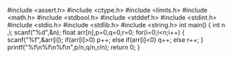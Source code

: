 #include <assert.h>
#include <ctype.h>
#include <limits.h>
#include <math.h>
#include <stdbool.h>
#include <stddef.h>
#include <stdint.h>
#include <stdio.h>
#include <stdlib.h>
#include <string.h>
 int main()
 {
     int n ,i;
     scanf("%d",&n);
     float arr[n],p=0,q=0,r=0;
         for(i=0;i<n;i++)
    {
        scanf("%f",&arr[i]);
        if(arr[i]>0)
        p++;
        else if(arr[i]<0)
        q++;
        else 
        r++;
    }
    printf("%f\n%f\n%f\n",p/n,q/n,r/n);
    return 0;
     }

